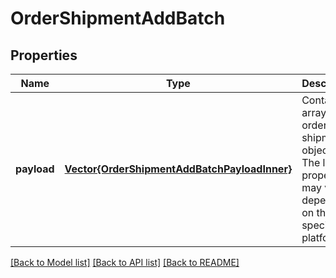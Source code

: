 # OrderShipmentAddBatch


## Properties
Name | Type | Description | Notes
------------ | ------------- | ------------- | -------------
**payload** | [**Vector{OrderShipmentAddBatchPayloadInner}**](OrderShipmentAddBatchPayloadInner.md) | Contains an array of order shipment objects. The list of properties may vary depending on the specific platform. | [default to nothing]


[[Back to Model list]](../README.md#models) [[Back to API list]](../README.md#api-endpoints) [[Back to README]](../README.md)


